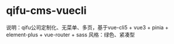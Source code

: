 
# qifu-cms-vuecli

说明：qifu公司定制化、无菜单、多页，基于vue-cli5 + vue3 + pinia + element-plus + vue-router + sass
风格：绿色、紧凑型

